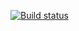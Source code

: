 [![Build status](https://ci.appveyor.com/api/projects/status/ciadoii2cxa9cqfw?svg=true)](https://ci.appveyor.com/project/vv-z/rest)